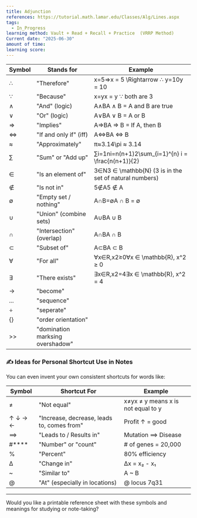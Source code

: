 ```yaml
---
title: Adjunction
references: https://tutorial.math.lamar.edu/Classes/Alg/Lines.aspx
tags:
  - In_Progress
learning method: Vault + Read + Recall + Practice  (VRRP Method)
Current date: "2025-06-30"
amount of time: 
learning score:
---
```


| Symbol | Stands for                       | Example                                                |
| ------ | -------------------------------- | ------------------------------------------------------ |
| ∴      | "Therefore"                      | x=5⇒x = 5 \Rightarrow ∴ y=10y = 10                     |
| ∵      | "Because"                        | x=yx = y ∵ both are 3                                  |
| ∧      | "And" (logic)                    | A∧BA ∧ B = A and B are true                            |
| ∨      | "Or" (logic)                     | A∨BA ∨ B = A or B                                      |
| ⇒      | "Implies"                        | A⇒BA ⇒ B = If A, then B                                |
| ⇔      | "If and only if" (iff)           | A⇔BA ⇔ B                                               |
| ≈      | "Approximately"                  | π≈3.14\pi ≈ 3.14                                       |
| ∑      | "Sum" or "Add up"                | ∑i=1ni=n(n+1)2\sum_{i=1}^{n} i = \frac{n(n+1)}{2}      |
| ∈      | "Is an element of"               | 3∈N3 ∈ \mathbb{N} (3 is in the set of natural numbers) |
| ∉      | "Is not in"                      | 5∉A5 ∉ A                                               |
| ∅      | "Empty set / nothing"            | A∩B=∅A ∩ B = ∅                                         |
| ∪      | "Union" (combine sets)           | A∪BA ∪ B                                               |
| ∩      | "Intersection" (overlap)         | A∩BA ∩ B                                               |
| ⊂      | "Subset of"                      | A⊂BA ⊂ B                                               |
| ∀      | "For all"                        | ∀x∈R,x2≥0∀x ∈ \mathbb{R}, x^2 ≥ 0                      |
| ∃      | "There exists"                   | ∃x∈R,x2=4∃x ∈ \mathbb{R}, x^2 = 4                      |
| ->     | "become"                         |                                                        |
| ...    | "sequence"                       |                                                        |
| ÷      | "seperate"                       |                                                        |
| {}     | "order orientation"              |                                                        |
| >>     | "domination marksing overshadow" |                                                        |


### ✍️ **Ideas for Personal Shortcut Use in Notes**

You can even invent your own consistent shortcuts for words like:

| Symbol  | Shortcut For                               | Example                            |
| ------- | ------------------------------------------ | ---------------------------------- |
| ≠       | "Not equal"                                | x≠yx ≠ y means x is not equal to y |
| ↑ ↓ → ← | "Increase, decrease, leads to, comes from" | Profit ↑ = good                    |
| ⟹       | "Leads to / Results in"                    | Mutation ⟹ Disease                 |
| #****   | "Number" or "count"                        | # of genes = 20,000                |
| %       | "Percent"                                  | 80% efficiency                     |
| ∆       | "Change in"                                | ∆x = x₂ - x₁                       |
| ~       | "Similar to"                               | A ~ B                              |
| @       | "At" (especially in locations)             | @ locus 7q31                       |

---

Would you like a printable reference sheet with these symbols and meanings for studying or note-taking?
